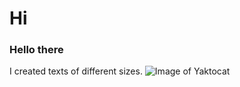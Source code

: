 # Hi
### Hello there
I created texts of different sizes. 
![Image of Yaktocat](https://octodex.github.com/images/yaktocat.png)
